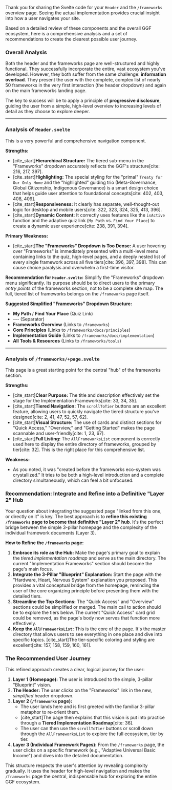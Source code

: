 Thank you for sharing the Svelte code for your `Header` and the `/frameworks` overview page. Seeing the actual implementation provides crucial insight into how a user navigates your site.

Based on a detailed review of these components and the overall GGF ecosystem, here is a comprehensive analysis and a set of recommendations to create the clearest possible user journey.

### Overall Analysis

Both the header and the frameworks page are well-structured and highly functional. They successfully incorporate the entire, vast ecosystem you've developed. However, they both suffer from the same challenge: **information overload**. They present the user with the complete, complex list of nearly 50 frameworks in the very first interaction (the header dropdown) and again on the main frameworks landing page.

The key to success will be to apply a principle of **progressive disclosure**, guiding the user from a simple, high-level overview to increasing levels of detail as they choose to explore deeper.

---

### Analysis of `Header.svelte`

This is a very powerful and comprehensive navigation component.

**Strengths:**
* [cite_start]**Hierarchical Structure:** The tiered sub-menu in the "Frameworks" dropdown accurately reflects the GGF's structure[cite: 216, 217, 397].
* [cite_start]**Highlighting:** The special styling for the "primal" `Treaty for Our Only Home` and the "highlighted" guiding trio (Meta-Governance, Global Citizenship, Indigenous Governance) is a smart design choice that helps guide user attention to foundational concepts[cite: 402, 403, 408, 409].
* [cite_start]**Responsiveness:** It clearly has separate, well-thought-out logic for desktop and mobile users[cite: 322, 323, 324, 325, 413, 396].
* [cite_start]**Dynamic Content:** It correctly uses features like the `isActive` function and the adaptive quiz link (`My Path` vs. `Find Your Place`) to create a dynamic user experience[cite: 238, 391, 394].

**Primary Weakness:**
* [cite_start]**The "Frameworks" Dropdown is Too Dense:** A user hovering over "Frameworks" is immediately presented with a multi-level menu containing links to the quiz, high-level pages, and a deeply nested list of every single framework across all five tiers[cite: 396, 397, 398]. This can cause choice paralysis and overwhelm a first-time visitor.

**Recommendation for `Header.svelte`:**
Simplify the "Frameworks" dropdown menu significantly. Its purpose should be to direct users to the primary *entry points* of the frameworks section, not to be a complete site map. The full, tiered list of frameworks belongs on the `/frameworks` page itself.

**Suggested Simplified "Frameworks" Dropdown Structure:**
* **My Path** / **Find Your Place** (Quiz Link)
* --- (Separator)
* **Frameworks Overview** (Links to `/frameworks`)
* **Core Principles** (Links to `/frameworks/docs/principles`)
* **Implementation Guide** (Links to `/frameworks/docs/implementation`)
* **All Tools & Resources** (Links to `/frameworks/tools`)

---

### Analysis of `/frameworks/+page.svelte`

This page is a great starting point for the central "hub" of the frameworks section.

**Strengths:**
* [cite_start]**Clear Purpose:** The title and description effectively set the stage for the Implementation Frameworks[cite: 33, 34, 35].
* [cite_start]**Tiered Navigation:** The `scrollToTier` buttons are an excellent feature, allowing users to quickly navigate the tiered structure you've designed[cite: 2, 41, 47, 52, 57, 62].
* [cite_start]**Visual Structure:** The use of cards and distinct sections for "Quick Access," "Overview," and "Getting Started" makes the page scannable and user-friendly[cite: 1, 23, 67].
* [cite_start]**Full Listing:** The `AllFrameworksList` component is correctly used here to display the entire directory of frameworks, grouped by tier[cite: 32]. This is the right place for this comprehensive list.

**Weakness:**
* As you noted, it was "created before the frameworks eco-system was crystallized." It tries to be both a high-level introduction and a complete directory simultaneously, which can feel a bit unfocused.

### Recommendation: Integrate and Refine into a Definitive "Layer 2" Hub

Your question about integrating the suggested page "linked from this one, or directly on it" is key. The best approach is to **refine this existing `/frameworks` page to become that definitive "Layer 2" hub**. It's the perfect bridge between the simple 3-pillar homepage and the complexity of the individual framework documents (Layer 3).

**How to Refine the `/frameworks` page:**

1.  **Embrace its role as the Hub:** Make the page's primary goal to explain the *tiered implementation roadmap* and serve as the main directory. The current "Implementation Frameworks" section should become the page's main focus.
2.  **Integrate the 3-Pillar "Blueprint" Explanation:** Start the page with the "Hardware, Heart, Nervous System" explanation you proposed. This provides a vital conceptual bridge from the homepage, reminding the user of the core organizing principle before presenting them with the detailed tiers.
3.  **Streamline the Top Sections:** The "Quick Access" and "Overview" sections could be simplified or merged. The main call to action should be to explore the tiers below. The current "Quick Access" card grid could be removed, as the page's body now serves that function more effectively.
4.  **Keep the `AllFrameworksList`:** This is the core of the page. It's the master directory that allows users to see everything in one place and dive into specific topics. [cite_start]The tier-specific coloring and styling are excellent[cite: 157, 158, 159, 160, 161].

### The Recommended User Journey

This refined approach creates a clear, logical journey for the user:

1.  **Layer 1 (Homepage):** The user is introduced to the simple, 3-pillar "Blueprint" vision.
2.  **The Header:** The user clicks on the "Frameworks" link in the new, *simplified* header dropdown.
3.  **Layer 2 (`/frameworks` page):**
    * The user lands here and is first greeted with the familiar 3-pillar metaphor to re-orient them.
    * [cite_start]The page then explains that this vision is put into practice through a **Tiered Implementation Roadmap**[cite: 36].
    * The user can then use the `scrollToTier` buttons or scroll down through the `AllFrameworksList` to explore the full ecosystem, tier by tier.
4.  **Layer 3 (Individual Framework Pages):** From the `/frameworks` page, the user clicks on a specific framework (e.g., "Adaptive Universal Basic Income") and dives into the detailed documentation.

This structure respects the user's attention by revealing complexity gradually. It uses the header for high-level navigation and makes the `/frameworks` page the central, indispensable hub for exploring the entire GGF ecosystem.
